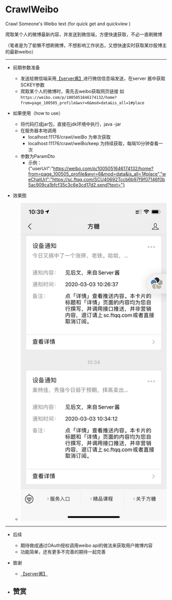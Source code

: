 # CrawlWeibo

Crawl Someone's Weibo text (for quick get and quickview )

爬取某个人的微博最新内容，并发送到微信端，方便快速获取，不必一直刷微博

（笔者是为了偷懒不想刷微博，不想影响工作状态，又想快速实时获取某炒股博主的最新weibo）

---

- 前期参数准备
   - 发送给微信端采用[【server酱】](http://sc.ftqq.com/3.version)进行微信信息端发送，在server 酱中获取SCKEY参数
   - 爬取某个人的微博时，需先去weibo获取网页链接 如 
   ``https://weibo.com/p/1005051646174132/home?from=page_100505_profile&wvr=6&mod=data&is_all=1#place``
   
- 如果使用（how to use）
    - 将代码打成jar包，直接在jdk环境中执行，java -jar
    - 在服务器本地调用 
        - localhost:11176/crawl/weiBo 为单次获取
        - localhost:11176/crawl/weiBo/keep 为持续获取，每隔10分钟查看一次
    - 参数为ParamDto
        - 示例：{"userUrl":"https://weibo.com/p/1005051646174132/home?from=page_100505_profile&wvr=6&mod=data&is_all=1#place","weChatUrl":"https://sc.ftqq.com/SCU40692Tccb6b97f9f07146f0b5ac909ca1bfcf35c3c6e3cd17d2.send?text="}
- 效果图
    - ![公众号](crawl-weibo-rest/src/main/resources/41583203175_.pic.jpg "效果图")
***
- 后续
    - 期待做成通过OAuth授权调用weibo api的做法来获取用户微博内容
    - 功能简单，还有更多不完善的期待一起完善

- 致谢
    -    [【server酱】](http://sc.ftqq.com/3.version)
    
- 赞赏
    -